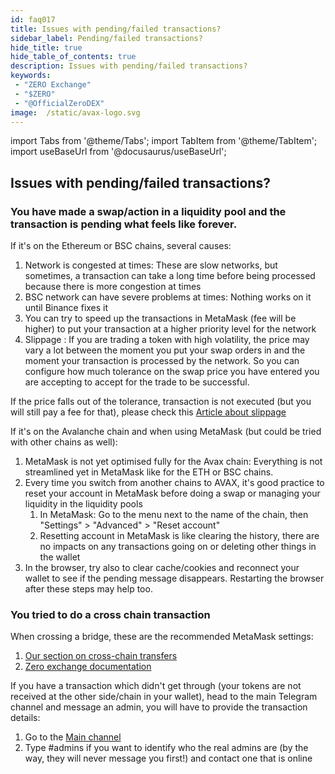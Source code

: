 ```yaml
---
id: faq017
title: Issues with pending/failed transactions?
sidebar_label: Pending/failed transactions?
hide_title: true
hide_table_of_contents: true
description: Issues with pending/failed transactions?
keywords:
 - "ZERO Exchange"
 - "$ZERO"
 - "@OfficialZeroDEX"
image:  /static/avax-logo.svg
---
```


import Tabs from '@theme/Tabs';
import TabItem from '@theme/TabItem';
import useBaseUrl from '@docusaurus/useBaseUrl';

## Issues with pending/failed transactions?

### You have made a swap/action in a liquidity pool and the transaction is pending what feels like forever.

If it's on the Ethereum or BSC chains, several causes:

1. Network is congested at times: These are slow networks, but sometimes, a transaction can take a long time before being processed because there is more congestion at times
1. BSC network can have severe problems at times: Nothing works on it until Binance fixes it
1. You can try to speed up the transactions in MetaMask (fee will be higher) to put your transaction at a higher priority level for the network
1. Slippage : If you are trading a token with high volatility, the price may vary a lot between the moment you put your swap orders in and the moment your transaction is processed by the network.   So you can configure how much tolerance on the swap price you have entered you are accepting to accept for the trade to be successful.

If the price falls out of the tolerance, transaction is not executed (but you will still pay a fee for that), please check this [Article about slippage](https://dexenetwork.medium.com/what-is-slippage-and-why-does-it-matter-uniswap-example-43e32d712651)


If it's on the Avalanche chain and when using MetaMask (but could be tried with other chains as well):

1. MetaMask is not yet optimised fully for the Avax chain: Everything is not streamlined yet in MetaMask like for the ETH or BSC chains.
1. Every time you switch from another chains to AVAX, it's good practice to reset your account in MetaMask before doing a swap or managing your liquidity in the liquidity pools
	1. In MetaMask: Go to the menu next to the name of the chain, then "Settings" > "Advanced" > "Reset account"
	1. Resetting account in MetaMask is like clearing the history, there are no impacts on any transactions going on or deleting other things in the wallet
1. In the browser, try also to clear cache/cookies and reconnect your wallet to see if the pending message disappears.  Restarting the browser after these steps may help too.

### You tried to do a cross chain transaction

When crossing a bridge, these are the recommended MetaMask settings:

1. [Our section on cross-chain transfers](https://0.masternode.io/docs/eth#cross-chain-transfers)
1. [Zero exchange documentation](https://0-exchange.gitbook.io/0-exchange-docs/pinned/transaction-fails)


If you have a transaction which didn't get through (your tokens are not received at the other side/chain in your wallet), head to the main Telegram channel and message an admin, you will have to provide the transaction details:
1. Go to the [Main channel](https://t.me/ZeroExchangeCommunity)
1. Type #admins if you want to identify who the real admins are (by the way, they will never message you first!) and contact one that is online
